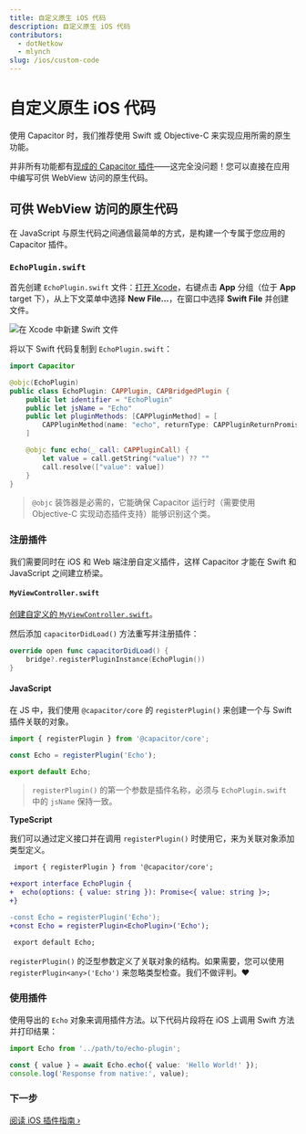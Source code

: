 ```yaml
---
title: 自定义原生 iOS 代码
description: 自定义原生 iOS 代码
contributors:
  - dotNetkow
  - mlynch
slug: /ios/custom-code
---
```


# 自定义原生 iOS 代码

使用 Capacitor 时，我们推荐使用 Swift 或 Objective-C 来实现应用所需的原生功能。

并非所有功能都有[现成的 Capacitor 插件](/plugins.mdx)——这完全没问题！您可以直接在应用中编写可供 WebView 访问的原生代码。

## 可供 WebView 访问的原生代码

在 JavaScript 与原生代码之间通信最简单的方式，是构建一个专属于您应用的 Capacitor 插件。

### `EchoPlugin.swift`

首先创建 `EchoPlugin.swift` 文件：[打开 Xcode](/main/ios/index.md#opening-the-ios-project)，右键点击 **App** 分组（位于 **App** target 下），从上下文菜单中选择 **New File...**，在窗口中选择 **Swift File** 并创建文件。

![在 Xcode 中新建 Swift 文件](/img/v6/docs/ios/xcode-new-swift-file.png)

将以下 Swift 代码复制到 `EchoPlugin.swift`：

```swift
import Capacitor

@objc(EchoPlugin)
public class EchoPlugin: CAPPlugin, CAPBridgedPlugin {
    public let identifier = "EchoPlugin"
    public let jsName = "Echo"
    public let pluginMethods: [CAPPluginMethod] = [
        CAPPluginMethod(name: "echo", returnType: CAPPluginReturnPromise)
    ]

    @objc func echo(_ call: CAPPluginCall) {
        let value = call.getString("value") ?? ""
        call.resolve(["value": value])
    }
}
```

> `@objc` 装饰器是必需的，它能确保 Capacitor 运行时（需要使用 Objective-C 实现动态插件支持）能够识别这个类。

### 注册插件

我们需要同时在 iOS 和 Web 端注册自定义插件，这样 Capacitor 才能在 Swift 和 JavaScript 之间建立桥梁。

#### `MyViewController.swift`

[创建自定义的 `MyViewController.swift`](../ios/viewcontroller.md)。

然后添加 `capacitorDidLoad()` 方法重写并注册插件：

```swift
override open func capacitorDidLoad() {
    bridge?.registerPluginInstance(EchoPlugin())
}
```

#### JavaScript

在 JS 中，我们使用 `@capacitor/core` 的 `registerPlugin()` 来创建一个与 Swift 插件关联的对象。

```typescript
import { registerPlugin } from '@capacitor/core';

const Echo = registerPlugin('Echo');

export default Echo;
```

> `registerPlugin()` 的第一个参数是插件名称，必须与 `EchoPlugin.swift` 中的 `jsName` 保持一致。

**TypeScript**

我们可以通过定义接口并在调用 `registerPlugin()` 时使用它，来为关联对象添加类型定义。

```diff
 import { registerPlugin } from '@capacitor/core';

+export interface EchoPlugin {
+  echo(options: { value: string }): Promise<{ value: string }>;
+}

-const Echo = registerPlugin('Echo');
+const Echo = registerPlugin<EchoPlugin>('Echo');

 export default Echo;
```

`registerPlugin()` 的泛型参数定义了关联对象的结构。如果需要，您可以使用 `registerPlugin<any>('Echo')` 来忽略类型检查。我们不做评判。❤️

### 使用插件

使用导出的 `Echo` 对象来调用插件方法。以下代码片段将在 iOS 上调用 Swift 方法并打印结果：

```typescript
import Echo from '../path/to/echo-plugin';

const { value } = await Echo.echo({ value: 'Hello World!' });
console.log('Response from native:', value);
```

### 下一步

[阅读 iOS 插件指南 &#8250;](/plugins/creating-plugins/ios-guide.md)